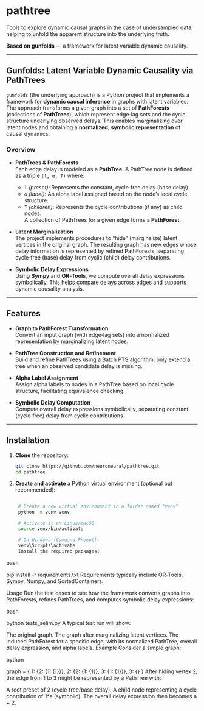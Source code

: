 # pathtree

Tools to explore dynamic causal graphs in the case of undersampled data, helping to unfold the apparent structure into the underlying truth.  

**Based on gunfolds** — a framework for latent variable dynamic causality.

---

## Gunfolds: Latent Variable Dynamic Causality via PathTrees

`gunfolds` (the underlying approach) is a Python project that implements a framework for **dynamic causal inference** in graphs with latent variables. The approach transforms a given graph into a set of **PathForests** (collections of **PathTrees**), which represent edge‑lag sets and the cycle structure underlying observed delays. This enables marginalizing over latent nodes and obtaining a **normalized, symbolic representation** of causal dynamics.

### Overview

- **PathTrees & PathForests**  
  Each edge delay is modeled as a **PathTree**. A PathTree node is defined as a triple `(l, α, T)` where:
  - `l` *(preset)*: Represents the constant, cycle‑free delay (base delay).
  - `α` *(label)*: An alpha label assigned based on the node’s local cycle structure.
  - `T` *(children)*: Represents the cycle contributions (if any) as child nodes.  
  A collection of PathTrees for a given edge forms a **PathForest**.

- **Latent Marginalization**  
  The project implements procedures to “hide” (marginalize) latent vertices in the original graph. The resulting graph has new edges whose delay information is represented by refined PathForests, separating cycle‑free (base) delay from cyclic (child) delay contributions.

- **Symbolic Delay Expressions**  
  Using **Sympy** and **OR‑Tools**, we compute overall delay expressions symbolically. This helps compare delays across edges and supports dynamic causality analysis.

---

## Features

- **Graph to PathForest Transformation**  
  Convert an input graph (with edge‑lag sets) into a normalized representation by marginalizing latent nodes.

- **PathTree Construction and Refinement**  
  Build and refine PathTrees using a Batch PTS algorithm; only extend a tree when an observed candidate delay is missing.

- **Alpha Label Assignment**  
  Assign alpha labels to nodes in a PathTree based on local cycle structure, facilitating equivalence checking.

- **Symbolic Delay Computation**  
  Compute overall delay expressions symbolically, separating constant (cycle‑free) delay from cyclic contributions.

---

## Installation

1. **Clone** the repository:
   ```bash
   git clone https://github.com/neuroneural/pathtree.git
   cd pathtree
2. **Create and activate** a Python virtual environment (optional but recommended):
   ```bash

    # Create a new virtual environment in a folder named "venv"
    python -m venv venv

    # Activate it on Linux/macOS
    source venv/bin/activate

    # On Windows (Command Prompt):
    venv\Scripts\activate
    Install the required packages:

bash

pip install -r requirements.txt
Requirements typically include OR‑Tools, Sympy, Numpy, and SortedContainers.

Usage
Run the test cases to see how the framework converts graphs into PathForests, refines PathTrees, and computes symbolic delay expressions:

bash

python tests_selim.py
A typical test run will show:

The original graph.
The graph after marginalizing latent vertices.
The induced PathForest for a specific edge, with its normalized PathTree, overall delay expression, and alpha labels.
Example
Consider a simple graph:

python

graph = {
    1: {2: {1: {1}}},
    2: {2: {1: {1}}, 3: {1: {1}}},
    3: {}
}
After hiding vertex 2, the edge from 1 to 3 might be represented by a PathTree with:

A root preset of 2 (cycle‑free/base delay).
A child node representing a cycle contribution of 1*a (symbolic).
The overall delay expression then becomes a + 2.